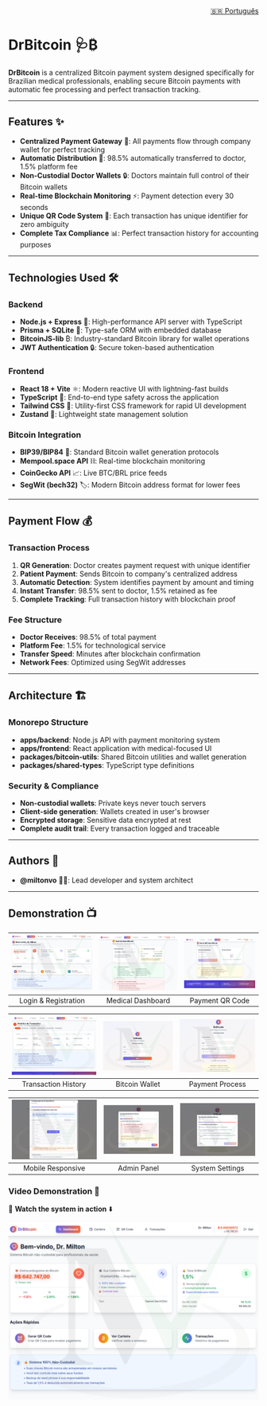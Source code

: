 <div align="right">
  <!-- Languages: -->
  <a title="Português" href="README_ptbr.md">🇧🇷 Português</a>
</div>

# DrBitcoin 🩺₿

**DrBitcoin** is a centralized Bitcoin payment system designed specifically for Brazilian medical professionals, enabling secure Bitcoin payments with automatic fee processing and perfect transaction tracking.

---

## Features ✨

- **Centralized Payment Gateway** 🎯: All payments flow through company wallet for perfect tracking
- **Automatic Distribution** 💸: 98.5% automatically transferred to doctor, 1.5% platform fee
- **Non-Custodial Doctor Wallets** 🔒: Doctors maintain full control of their Bitcoin wallets
- **Real-time Blockchain Monitoring** ⚡: Payment detection every 30 seconds
- **Unique QR Code System** 📱: Each transaction has unique identifier for zero ambiguity
- **Complete Tax Compliance** 📊: Perfect transaction history for accounting purposes

---

## Technologies Used 🛠️

### Backend
- **Node.js + Express** 🚀: High-performance API server with TypeScript
- **Prisma + SQLite** 💾: Type-safe ORM with embedded database
- **BitcoinJS-lib** ₿: Industry-standard Bitcoin library for wallet operations
- **JWT Authentication** 🔒: Secure token-based authentication

### Frontend
- **React 18 + Vite** ⚛️: Modern reactive UI with lightning-fast builds
- **TypeScript** 📘: End-to-end type safety across the application
- **Tailwind CSS** 🎨: Utility-first CSS framework for rapid UI development
- **Zustand** 🐻: Lightweight state management solution

### Bitcoin Integration
- **BIP39/BIP84** 🔑: Standard Bitcoin wallet generation protocols
- **Mempool.space API** ⛓️: Real-time blockchain monitoring
- **CoinGecko API** 📈: Live BTC/BRL price feeds
- **SegWit (bech32)** 🏷️: Modern Bitcoin address format for lower fees

---

## Payment Flow 💰

### Transaction Process
1. **QR Generation**: Doctor creates payment request with unique identifier
2. **Patient Payment**: Sends Bitcoin to company's centralized address
3. **Automatic Detection**: System identifies payment by amount and timing
4. **Instant Transfer**: 98.5% sent to doctor, 1.5% retained as fee
5. **Complete Tracking**: Full transaction history with blockchain proof

### Fee Structure
- **Doctor Receives**: 98.5% of total payment
- **Platform Fee**: 1.5% for technological service
- **Transfer Speed**: Minutes after blockchain confirmation
- **Network Fees**: Optimized using SegWit addresses

---

## Architecture 🏗️

### Monorepo Structure
- **apps/backend**: Node.js API with payment monitoring system
- **apps/frontend**: React application with medical-focused UI
- **packages/bitcoin-utils**: Shared Bitcoin utilities and wallet generation
- **packages/shared-types**: TypeScript type definitions

### Security & Compliance
- **Non-custodial wallets**: Private keys never touch servers
- **Client-side generation**: Wallets created in user's browser
- **Encrypted storage**: Sensitive data encrypted at rest
- **Complete audit trail**: Every transaction logged and traceable

---

## Authors 👥

- **@miltonvo** 👨‍💻: Lead developer and system architect

---

## Demonstration 📺

| ![Login Screen](assets/1.png) | ![Dashboard](assets/2.png) | ![QR Generator](assets/3.png) |
|:------------------------:|:------------------------:|:------------------------:|
| Login & Registration | Medical Dashboard | Payment QR Code |

| ![Transactions](assets/4.png) | ![Wallet](assets/5.png) | ![Payment Flow](assets/6.png) |
|:------------------------:|:------------------------:|:------------------------:|
| Transaction History | Bitcoin Wallet | Payment Process |

| ![Mobile](assets/7.png) | ![Admin](assets/8.png) | ![Settings](assets/9.png) |
|:------------------------:|:------------------------:|:------------------------:|
| Mobile Responsive | Admin Panel | System Settings |

### Video Demonstration 🎥

🔗 **Watch the system in action** ⬇️

[![Watch the video](assets/thumb.png)](https://youtu.be/JJ5uJysVArI)